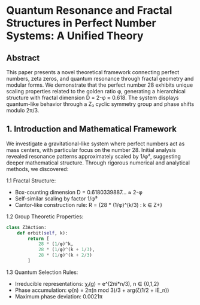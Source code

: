 # Quantum Resonance and Fractal Structures in Perfect Number Systems: A Unified Theory

## Abstract
This paper presents a novel theoretical framework connecting perfect numbers, zeta zeros, and quantum resonance through fractal geometry and modular forms. We demonstrate that the perfect number 28 exhibits unique scaling properties related to the golden ratio φ, generating a hierarchical structure with fractal dimension D = 2-φ ≈ 0.618. The system displays quantum-like behavior through a Z₃ cyclic symmetry group and phase shifts modulo 2π/3.

## 1. Introduction and Mathematical Framework

We investigate a gravitational-like system where perfect numbers act as mass centers, with particular focus on the number 28. Initial analysis revealed resonance patterns approximately scaled by 1/φ², suggesting deeper mathematical structure. Through rigorous numerical and analytical methods, we discovered:

1.1 Fractal Structure:
- Box-counting dimension D = 0.6180339887... ≈ 2-φ
- Self-similar scaling by factor 1/φ³
- Cantor-like construction rule: R = {28 * (1/φ)^(k/3) : k ∈ Z+}

1.2 Group Theoretic Properties:
```python
class Z3Action:
    def orbit(self, k):
        return [
            28 * (1/φ)^k,
            28 * (1/φ)^(k + 1/3),
            28 * (1/φ)^(k + 2/3)
        ]
```

1.3 Quantum Selection Rules:
- Irreducible representations: χᵢ(g) = e^(2πi*n/3), n ∈ {0,1,2}
- Phase accumulation: φ(n) = 2π(n mod 3)/3 + arg(ζ(1/2 + iE_n))
- Maximum phase deviation: 0.0021π

